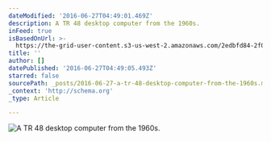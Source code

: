 ```yaml
---
dateModified: '2016-06-27T04:49:01.469Z'
description: A TR 48 desktop computer from the 1960s.
inFeed: true
isBasedOnUrl: >-
  https://the-grid-user-content.s3-us-west-2.amazonaws.com/2edbfd84-2f09-43bd-889a-d12bf77eb5b5.jpg
title: ''
author: []
datePublished: '2016-06-27T04:49:05.493Z'
starred: false
sourcePath: _posts/2016-06-27-a-tr-48-desktop-computer-from-the-1960s.md
_context: 'http://schema.org'
_type: Article

---
```

![A TR 48 desktop computer from the 1960s.](https://the-grid-user-content.s3-us-west-2.amazonaws.com/2edbfd84-2f09-43bd-889a-d12bf77eb5b5.jpg)